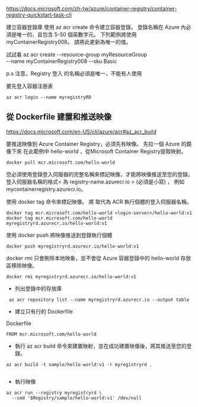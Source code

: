 https://docs.microsoft.com/zh-tw/azure/container-registry/container-registry-quickstart-task-cli

建立容器登錄庫
使用 az acr create 命令建立容器登錄。 登錄名稱在 Azure 內必須是唯一的，且包含 5-50 個英數字元。 下列範例將使用 myContainerRegistry008。 請將此更新為唯一的值。

試試看
az acr create --resource-group myResourceGroup \
  --name myContainerRegistry008 --sku Basic

p.s 注意，Registry 登入 的名稱必須是唯一，不能有人使用

要先登入容器注册表

```
az acr login --name myregistryRD 
```

## 從 Dockerfile 建置和推送映像

https://docs.microsoft.com/en-US/cli/azure/acr#az_acr_build

要推送映像到 Azure Container Registry，必須先有映像。 
先拉一個 Azure 的鏡像下來
在此範例中 hello-world ，從Microsoft Container Registry提取映射。

```
docker pull mcr.microsoft.com/hello-world
```
您必須使用登錄登入伺服器的完整名稱來標記映像，才能將映像推送至您的登錄。 
登入伺服器名稱的格式< 為 registry-name.azurecr.io > (必須是小寫) ，
例如 mycontainerregistry.azurecr.io。

使用 docker tag 命令來標記映像。 將 <login-server> 取代為 ACR 執行個體的登入伺服器名稱。
  
```
docker tag mcr.microsoft.com/hello-world <login-server>/hello-world:v1
docker tag mcr.microsoft.com/hello-world myregistryrd.azurecr.io/hello-world:v1
```

使用 docker push 將映像推送到登錄執行個體
```
docker push myregistryrd.azurecr.io/hello-world:v1  
```  
docker rmi 只會刪除本地映象，並不會從 Azure 容器登錄中的 hello-world 存放區移除映像。
```
docker rmi myregistryrd.azurecr.io/hello-world:v1
```  

* 列出登錄中的存放庫
```  
 az acr repository list --name myregistryrd.azurecr.io --output table  
```  
  
* 建立只有行的 Dockerfile

Dockerfile
```
FROM mcr.microsoft.com/hello-world

```

* 執行 az acr build 命令來建置映射，並在成功建置映像後，將其推送至您的登錄。 

```
az acr build -t sample/hello-world:v1 -r myregistryrd .
  
```
  
* 執行映像
```
az acr run --registry myregistryrd \
  --cmd '$Registry/sample/hello-world:v1' /dev/null  
  
```  
  
  
